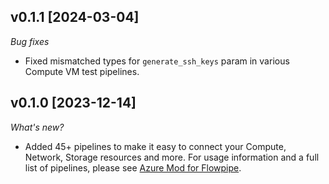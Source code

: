 ## v0.1.1 [2024-03-04]

_Bug fixes_

- Fixed mismatched types for `generate_ssh_keys` param in various Compute VM test pipelines.

## v0.1.0 [2023-12-14]

_What's new?_

- Added 45+ pipelines to make it easy to connect your Compute, Network, Storage resources and more. For usage information and a full list of pipelines, please see [Azure Mod for Flowpipe](https://hub.flowpipe.io/mods/turbot/azure).

